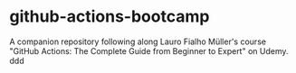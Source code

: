 # github-actions-bootcamp

A companion repository following along Lauro Fialho Müller's course "GitHub Actions: The Complete Guide from Beginner to Expert" on Udemy.
ddd
